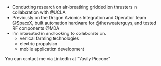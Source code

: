 - Conducting research on air-breathing gridded ion thrusters in collaboration with @UCLA
- Previously on the Dragon Avionics Integration and Operation team @SpaceX, built automation hardware for @thesweaterguys, and tested RF components @MDA 
- I’m interested in and looking to collaborate on:
  - vertical farming technologies
  - electric propulsion
  - mobile application development

You can contact me via LinkedIn at "Vasily Piccone"

<!---
Vasily-Piccone/Vasily-Piccone is a ✨ special ✨ repository because its `README.md` (this file) appears on your GitHub profile.
You can click the Preview link to take a look at your changes.
--->
